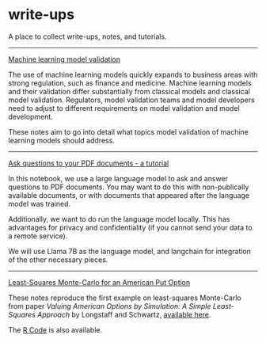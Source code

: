 # write-ups

A place to collect write-ups, notes, and tutorials.

----

[Machine learning model validation](machine-learning-model-validation.md)

The use of machine learning models quickly expands to business areas with strong regulation, such as finance and medicine. Machine learning models and their validation differ substantially from classical models and classical model validation. Regulators, model validation teams and model developers need to adjust to different requirements on model validation and model development.

These notes aim to go into detail what topics model validation of machine learning models should address.

----

[Ask questions to your PDF documents - a tutorial](Ask%20questions%20to%20your%20PDF%20documents%20-%20a%20tutorial.ipynb)

In this notebook, we use a large language model to ask and answer questions to PDF documents. You may want to do this with non-publically available documents, or with documents that appeared after the language model was trained.

Additionally, we want to do run the language model locally. This has advantages for privacy and confidentiality (if you cannot send your data to a remote service).

We will use Llama 7B as the language model, and langchain for integration of the other necessary pieces. 

----

[Least-Squares Monte-Carlo for an American Put Option](Least-Squares-Monte-Carlo-American-Put.pdf)

These notes reproduce the first example on least-squares Monte-Carlo from paper _Valuing American Options by Simulation: A Simple Least-Squares Approach_ by Longstaff and Schwartz, [available here](https://people.math.ethz.ch/~hjfurrer/teaching/LongstaffSchwartzAmericanOptionsLeastSquareMonteCarlo.pdf).

The [R Code](Least-Squares-Monte-Carlo-American-Put.Rmd) is also available.
